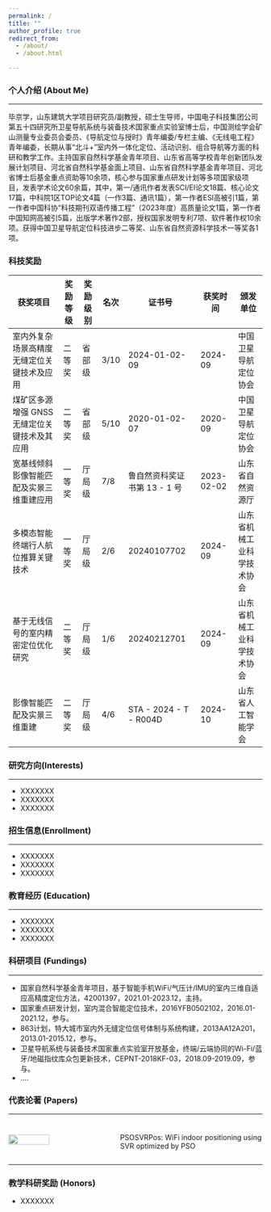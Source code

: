 ```yaml
---
permalink: /
title: ""
author_profile: true
redirect_from: 
  - /about/
  - /about.html

---
```


### 个人介绍 (About Me)

***

毕京学，山东建筑大学项目研究员/副教授，硕士生导师，中国电子科技集团公司第五十四研究所卫星导航系统与装备技术国家重点实验室博士后，中国测绘学会矿山测量专业委员会委员、《导航定位与授时》青年编委/专栏主编、《无线电工程》青年编委，长期从事“北斗+”室内外一体化定位、活动识别、组合导航等方面的科研和教学工作。主持国家自然科学基金青年项目、山东省高等学校青年创新团队发展计划项目、河北省自然科学基金面上项目、山东省自然科学基金青年项目、河北省博士后基金重点资助等10余项，核心参与国家重点研发计划等多项国家级项目，发表学术论文60余篇，其中，第一/通讯作者发表SCI/EI论文18篇、核心论文17篇，中科院1区TOP论文4篇（一作3篇、通讯1篇），第一作者ESI高被引1篇，第一作者中国科协“科技期刊双语传播工程”（2023年度）高质量论文1篇，第一作者中国知网高被引5篇，出版学术著作2部，授权国家发明专利7项、软件著作权10余项。获得中国卫星导航定位科技进步二等奖、山东省自然资源科学技术一等奖各1项。
### 科技奖励
<body class="bg-gray-100 p-8">
    <table class="min-w-full bg-white border border-gray-300">
        <thead>
            <tr>
                <th class="py-2 px-4 border-b">获奖项目</th>
                <th class="py-2 px-4 border-b">奖励等级</th>
                <th class="py-2 px-4 border-b">奖励级别</th>
                <th class="py-2 px-4 border-b">名次</th>
                <th class="py-2 px-4 border-b">证书号</th>
                <th class="py-2 px-4 border-b">获奖时间</th>
                <th class="py-2 px-4 border-b">颁发单位</th>
            </tr>
        </thead>
        <tbody>
            <tr>
                <td class="py-2 px-4 border-b">室内外复杂场景高精度无缝定位关键技术及应用</td>
                <td class="py-2 px-4 border-b">二等奖</td>
                <td class="py-2 px-4 border-b">省部级</td>
                <td class="py-2 px-4 border-b">3/10</td>
                <td class="py-2 px-4 border-b">2024-01-02-09</td>
                <td class="py-2 px-4 border-b">2024-09</td>
                <td class="py-2 px-4 border-b">中国卫星导航定位协会</td>
            </tr>
            <tr>
                <td class="py-2 px-4 border-b">煤矿区多源增强 GNSS 无缝定位关键技术及其应用</td>
                <td class="py-2 px-4 border-b">二等奖</td>
                <td class="py-2 px-4 border-b">省部级</td>
                <td class="py-2 px-4 border-b">5/10</td>
                <td class="py-2 px-4 border-b">2020-01-02-07</td>
                <td class="py-2 px-4 border-b">2020-09</td>
                <td class="py-2 px-4 border-b">中国卫星导航定位协会</td>
            </tr>
            <tr>
                <td class="py-2 px-4 border-b">宽基线倾斜影像智能匹配及实景三维重建应用</td>
                <td class="py-2 px-4 border-b">一等奖</td>
                <td class="py-2 px-4 border-b">厅局级</td>
                <td class="py-2 px-4 border-b">7/8</td>
                <td class="py-2 px-4 border-b">鲁自然资科奖证书第 13 - 1 号</td>
                <td class="py-2 px-4 border-b">2023-02-02</td>
                <td class="py-2 px-4 border-b">山东省自然资源厅</td>
            </tr>
            <tr>
                <td class="py-2 px-4 border-b">多模态智能终端行人航位推算关键技术</td>
                <td class="py-2 px-4 border-b">一等奖</td>
                <td class="py-2 px-4 border-b">厅局级</td>
                <td class="py-2 px-4 border-b">2/6</td>
                <td class="py-2 px-4 border-b">20240107702</td>
                <td class="py-2 px-4 border-b">2024-09</td>
                <td class="py-2 px-4 border-b">山东省机械工业科学技术协会</td>
            </tr>
            <tr>
                <td class="py-2 px-4 border-b">基于无线信号的室内精密定位优化研究</td>
                <td class="py-2 px-4 border-b">二等奖</td>
                <td class="py-2 px-4 border-b">厅局级</td>
                <td class="py-2 px-4 border-b">1/6</td>
                <td class="py-2 px-4 border-b">20240212701</td>
                <td class="py-2 px-4 border-b">2024-09</td>
                <td class="py-2 px-4 border-b">山东省机械工业科学技术协会</td>
            </tr>
            <tr>
                <td class="py-2 px-4 border-b">影像智能匹配及实景三维重建</td>
                <td class="py-2 px-4 border-b">二等奖</td>
                <td class="py-2 px-4 border-b">厅局级</td>
                <td class="py-2 px-4 border-b">4/6</td>
                <td class="py-2 px-4 border-b">STA - 2024 - T - R004D</td>
                <td class="py-2 px-4 border-b">2024-10</td>
                <td class="py-2 px-4 border-b">山东省人工智能学会</td>
            </tr>
        </tbody>
    </table>
</body>


### 研究方向(Interests)

***

* XXXXXXX
* XXXXXXX
* XXXXXXX

<h3>招生信息(Enrollment)</h3>

***

* XXXXXXX
* XXXXXXX
* XXXXXXX

### 教育经历 (Education)

***

* XXXXXXX
* XXXXXXX
* XXXXXXX

### 科研项目 (Fundings)

***

* 国家自然科学基金青年项目，基于智能手机WiFi/气压计/IMU的室内三维自适应高精度定位方法，42001397，2021.01-2023.12，主持。
* 国家重点研发计划，室内混合智能定位技术，2016YFB0502102，2016.01-2021.12，参与。
* 863计划，特大城市室内外无缝定位信号体制与系统构建，2013AA12A201，2013.01-2015.12，参与。
* 卫星导航系统与装备技术国家重点实验室开放基金，终端/云端协同的Wi-Fi/蓝牙/地磁指纹库众包更新技术，CEPNT-2018KF-03，2018.09-2019.09，参与。
* ....

### 代表论著 (Papers)

***

<div style="display: flex; gap: 20px; align-items: center;">
  <img src="../image/lunwen.png" style="width: 40%; max-width: 400px; height: auto;" />
  <div style="flex: 1;">
    <h3></h3>
    <p>PSOSVRPos: WiFi indoor positioning using SVR optimized by PSO</p>
  </div>
</div>

***

###  教学科研奖励 (Honors)

* XXXXXXX


